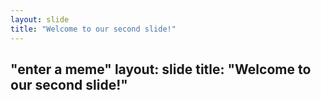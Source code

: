 ```yaml
---
layout: slide
title: "Welcome to our second slide!"
---
```

"enter a meme"
layout: slide
title: "Welcome to our second slide!"
---
